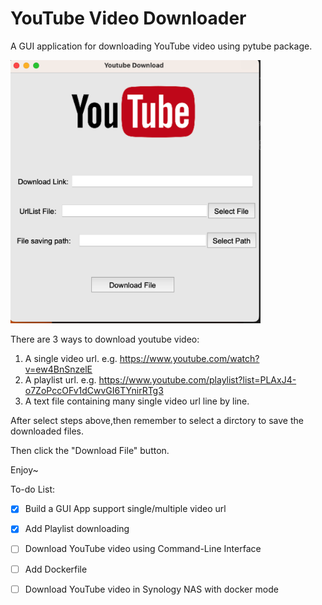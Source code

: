 # YouTube Video Downloader
A GUI application for downloading YouTube video using pytube package.

<img src="https://raw.githubusercontent.com/echoxiangzhou/download_youtube/main/GUI.png" width="400">

There are 3 ways to download youtube video:
1. A single video url. e.g. https://www.youtube.com/watch?v=ew4BnSnzelE
2. A playlist url. e.g. https://www.youtube.com/playlist?list=PLAxJ4-o7ZoPccOFv1dCwvGI6TYnirRTg3
3. A text file containing many single video url line by line.

After select steps above,then remember to select a dirctory to save the downloaded files.

Then click the "Download File" button.

Enjoy~

To-do List:

- [x] Build a GUI App support single/multiple video url

- [x] Add Playlist downloading

- [ ] Download YouTube video using Command-Line Interface

- [ ] Add Dockerfile

- [ ] Download YouTube video in Synology NAS with docker mode